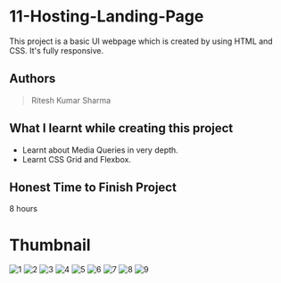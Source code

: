 
# 11-Hosting-Landing-Page

This project is a basic UI webpage which is created by using HTML and CSS. It's fully responsive.





## Authors

 >Ritesh Kumar Sharma


## What I learnt while creating this project

- Learnt about Media Queries in very depth.
- Learnt CSS Grid and Flexbox.



## Honest Time to Finish Project

8 hours



# Thumbnail

![1](https://user-images.githubusercontent.com/109421054/184621846-5764b492-a5d6-4e8a-8cc4-ebbf2158e062.PNG)
![2](https://user-images.githubusercontent.com/109421054/184621931-374bcdee-3533-487c-95f5-70faff85b6c3.PNG)
![3](https://user-images.githubusercontent.com/109421054/184622650-d6bdec92-e1ea-46ac-a055-c00f4220968c.PNG)
![4](https://user-images.githubusercontent.com/109421054/184621979-26620d88-fb60-4fa2-991f-e704e1d66ec2.PNG)
![5](https://user-images.githubusercontent.com/109421054/184622001-908a9f75-d579-483d-9452-8324e4b46fc7.PNG)
![6](https://user-images.githubusercontent.com/109421054/184622030-3fab738b-8892-4ff3-8d66-f491be4e0ae6.PNG)
![7](https://user-images.githubusercontent.com/109421054/184622044-e43af90c-7488-491c-8900-8b2952018525.PNG)
![8](https://user-images.githubusercontent.com/109421054/184622194-191271a2-bf03-4a11-a4a1-032b96477e63.PNG)
![9](https://user-images.githubusercontent.com/109421054/184622238-0dcbd953-75db-42f7-88e1-5c0ae08b7b2d.PNG)









